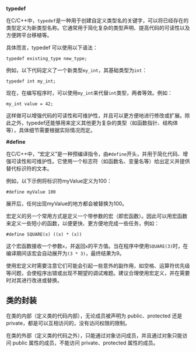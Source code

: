 **typedef**

在C/C++中，`typedef`是一种用于创建自定义类型名的关键字，可以将已经存在的类型定义为新类型名称。它通常用于简化复杂的类型声明、提高代码的可读性以及方便跨平台移植等。

具体而言，typedef 可以使用以下语法：

```
typedef existing_type new_type;
```

例如，以下代码定义了一个新类型`my_int`，其基础类型为`int`：

```
typedef int my_int;
```

现在，在编写程序时，可以使用`my_int`来代替`int`类型，两者等效。例如：

```
my_int value = 42;
```

这样做可以增强代码的可读性和可维护性，并且可以更方便地进行修改或扩展。除此之外，typedef还能够用来定义其他更为复杂的类型（如函数指针、结构体等），具体细节需要根据实际情况而定。



**#define**

在C/C++中，“宏定义”是一种预编译指令，由`#define`开头，并用于简化代码、增强可读性和可维护性。它使用一个标志符（如函数名、变量名等）给出定义并提供替代标识符的文本。

例如，以下示例将标识符myValue定义为100：

```
#define myValue 100
```

展开后，任何出现myValue的地方都会被替换为100。

宏定义的另一个常用方式是定义一个带参数的宏（即宏函数）。因此可以用宏函数来定义一些短小的函数，以便更快、更方便地完成一些任务，例如：

```
#define SQUARE(x) ((x) * (x))
```

这个宏函数接收一个参数`x`，并返回`x`的平方值。当在程序中使用`SQUARE(3)`时，在编译期间该宏会自动展开为`(3 * 3)`，最终结果为9。

使用宏定义时需要注意它们可能会引起一些意外的副作用，如空格、运算符优先级等问题，会使程序出错或出现不期望的调试难题。建议合理使用宏定义，并在需要时对其进行改进或替换。



## 类的封装

在类的内部（定义类的代码内部），无论成员被声明为 public、protected 还是 private，都是可以互相访问的，没有访问权限的限制。

在类的外部（定义类的代码之外），只能通过对象访问成员，并且通过对象只能访问 public 属性的成员，不能访问 private、protected 属性的成员。